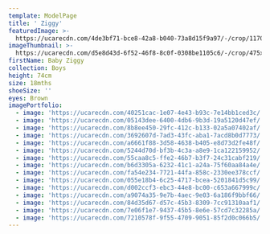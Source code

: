 ```yaml
---
template: ModelPage
title: ' Ziggy'
featuredImage: >-
  https://ucarecdn.com/4de3bf71-bce8-42a8-b040-73a8d15f9a97/-/crop/1170x696/0,86/-/preview/
imageThumbnail: >-
  https://ucarecdn.com/d5e8d43d-6f52-46f8-8c0f-0308be1105c6/-/crop/475x609/360,156/-/preview/
firstName: Baby Ziggy
collection: Boys
height: 74cm
size: 18mths
shoeSize: ''
eyes: Brown
imagePortfolio:
  - image: 'https://ucarecdn.com/40251cac-1e07-4e43-b93c-7e14bb1ced3c/'
  - image: 'https://ucarecdn.com/05143dee-6400-4db6-9b3d-19a5120d47ef/'
  - image: 'https://ucarecdn.com/8b8ee450-29fc-412c-b133-02a5a07402af/'
  - image: 'https://ucarecdn.com/3692607d-7ad3-43fc-aba1-7acd8b0d7773/'
  - image: 'https://ucarecdn.com/a6661f88-3d58-4638-b405-e8d73d2fe48f/'
  - image: 'https://ucarecdn.com/5244d70d-bf3b-4c3a-a8e9-1ca122159952/'
  - image: 'https://ucarecdn.com/55caa8c5-ffe2-46b7-b3f7-24c31cabf219/'
  - image: 'https://ucarecdn.com/b6d3305a-6232-41c1-a24a-75f60aa84a4e/'
  - image: 'https://ucarecdn.com/fa54e234-7721-44fa-858c-2330ee378ccf/'
  - image: 'https://ucarecdn.com/055e18b4-6c25-4717-bcea-5201841d5c99/'
  - image: 'https://ucarecdn.com/d002ccf3-ebc3-44e8-bc00-c653a667999c/'
  - image: 'https://ucarecdn.com/a9074a35-9e7b-4aec-9e03-6a186f9bbf66/'
  - image: 'https://ucarecdn.com/84d35d67-d57c-45b3-8309-7cc91310aaf1/'
  - image: 'https://ucarecdn.com/7e06f1e7-9437-45b5-8e6e-57cd7c32285a/'
  - image: 'https://ucarecdn.com/7210578f-9f55-4709-9051-85f2d0c066b5/'
---
```


